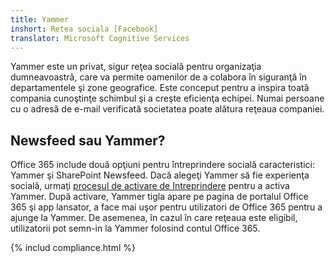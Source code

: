 ```yaml
---
title: Yammer
inshort: Retea sociala [Facebook]
translator: Microsoft Cognitive Services
---
```


Yammer este un privat, sigur reţea socială pentru organizaţia dumneavoastră, care va permite oamenilor de a colabora în siguranţă în departamentele şi zone geografice. Este conceput pentru a inspira toată compania cunoştinţe schimbul şi a creşte eficienţa echipei. Numai persoane cu o adresă de e-mail verificată societatea poate alătura reţeaua companiei.

## Newsfeed sau Yammer?
Office 365 include două opţiuni pentru întreprindere socială caracteristici: Yammer şi SharePoint Newsfeed. Dacă alegeţi Yammer să fie experienţa socială, urmaţi [procesul de activare de Intreprindere](https://support.office.com/en-us/article/Enterprise-Activation-process-4f924c74-87d2-49d0-a4f6-cba3ce2b0e7c) pentru a activa Yammer. După activare, Yammer tigla apare pe pagina de portalul Office 365 şi app lansator, a face mai uşor pentru utilizatori de Office 365 pentru a ajunge la Yammer. De asemenea, în cazul în care reţeaua este eligibil, utilizatorii pot semn-in la Yammer folosind contul Office 365.

{% includ compliance.html %}

